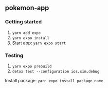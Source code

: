 ## pokemon-app

### Getting started
1. `yarn add expo`
2. `yarn expo install`
3. Start app: `yarn expo start`

### Testing
1. `yarn expo prebuild`
2. `detox test --configuration ios.sim.debug`


Install package: `yarn expo install package_name`
